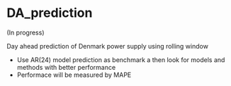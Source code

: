 # DA_prediction
(In progress)  
  
    
Day ahead prediction of Denmark power supply using rolling window
  * Use AR(24) model prediction as benchmark a then look for models and methods with better performance
  * Performace will be measured by MAPE
